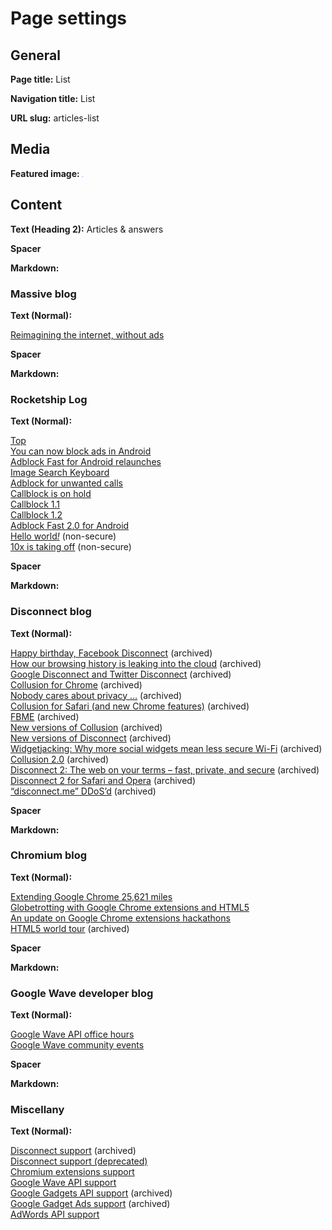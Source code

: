 # Page settings

## General

**Page title:** List

**Navigation title:** List

**URL slug:** articles-list

## Media

**Featured image:** ![Blue](blue.png)

## Content

**Text (Heading 2):** Articles & answers

**Spacer**

**Markdown:**

<h3 id="massive">Massive blog</h3>

**Text (Normal):**

[Reimagining the internet, without ads](https://blog.joinmassive.com/reimagining-the-internet-without-ads-875395fbcde5)

**Spacer**

**Markdown:**

<h3 id="rocketship">Rocketship Log</h3>

**Text (Normal):**

[Top](https://log.rocketshipapps.com/top-bab2a58407c8)  
[You can now block ads in Android](https://log.rocketshipapps.com/you-can-now-block-ads-in-android-278e94c89be2)  
[Adblock Fast for Android relaunches](https://log.rocketshipapps.com/adblock-fast-for-android-relaunches-b7a650212ee0)  
[Image Search Keyboard](https://log.rocketshipapps.com/image-search-keyboard-5a6b37a8cef4)  
[Adblock for unwanted calls](https://log.rocketshipapps.com/adblock-for-unwanted-calls-794598f1bc4a)  
[Callblock is on hold](https://log.rocketshipapps.com/callblock-is-on-hold-44c93614bee1)  
[Callblock 1.1](https://log.rocketshipapps.com/callblock-1-1-133154a4ac3e)  
[Callblock 1.2](https://log.rocketshipapps.com/callblock-1-2-84a7daff282c)  
[Adblock Fast 2.0 for Android](https://log.rocketshipapps.com/adblock-fast-2-0-for-android-a7a7945ba649)  
<a href="http://blog.10x.co/hello-world">Hello world<em>!</em></a> (non-secure)  
[10x is taking off](http://blog.10x.co/10x-is-taking-off) (non-secure)

**Spacer**

**Markdown:**

<h3 id="disconnect">Disconnect blog</h3>

**Text (Normal):**

[Happy birthday, Facebook Disconnect](https://web.archive.org/web/20130118081217/https://blog.disconnect.me/happy-birthday-facebook-disconnect)
(archived)  
[How our browsing history is leaking into the cloud](https://web.archive.org/web/20130509152000/https://blog.disconnect.me/how-our-browsing-history-is-leaking-into-the-cloud)
(archived)  
[Google Disconnect and Twitter Disconnect](https://web.archive.org/web/20130607102444/https://blog.disconnect.me/google-disconnect-and-twitter-disconnect)
(archived)  
[Collusion for Chrome](https://web.archive.org/web/20130607102858/https://blog.disconnect.me/collusion-for-chrome)
(archived)  
[Nobody cares about privacy …](https://web.archive.org/web/20121005015836/https://blog.disconnect.me/nobody-cares-about-privacy)
(archived)  
[Collusion for Safari (and new Chrome features)](https://web.archive.org/web/20130607103034/https://blog.disconnect.me/collusion-for-safari)
(archived)  
[FBME](https://web.archive.org/web/20130607105012/https://blog.disconnect.me/fbme) (archived)  
[New versions of Collusion](https://web.archive.org/web/20130118075115/https://blog.disconnect.me/new-versions-of-collusion)
(archived)  
[New versions of Disconnect](https://web.archive.org/web/20130118081107/https://blog.disconnect.me/new-versions-of-disconnect)
(archived)  
[Widgetjacking: Why more social widgets mean less secure Wi-Fi](https://web.archive.org/web/20130509064905/https://blog.disconnect.me/widgetjacking)
(archived)  
[Collusion 2.0](https://web.archive.org/web/20131126104436/https://blog.disconnect.me/collusion-2-0)
(archived)  
[Disconnect 2: The web on your terms – fast, private, and secure](https://web.archive.org/web/20130826000235/https://blog.disconnect.me/disconnect-2-the-web-on-your-terms-fast-private-and-secure)
(archived)  
[Disconnect 2 for Safari and Opera](https://web.archive.org/web/20131126105510/https://blog.disconnect.me/disconnect-2-for-safari-and-opera)
(archived)  
[“disconnect.me” DDoS’d](https://web.archive.org/web/20140420031556/https://blog.disconnect.me/disconnect-me-ddosd)
(archived)

**Spacer**

**Markdown:**

<h3 id="chromium">Chromium blog</h3>

**Text (Normal):**

[Extending Google Chrome 25,621 miles](https://blog.chromium.org/2010/02/extending-google-chrome-25621-miles.html)  
[Globetrotting with Google Chrome extensions and HTML5](https://blog.chromium.org/2010/05/globetrotting-with-google-chrome.html)  
[An update on Google Chrome extensions hackathons](https://blog.chromium.org/2010/05/update-on-google-chrome-extensions.html)  
[HTML5 world tour](https://web.archive.org/web/20160805094628/https://blog.chromium.org/2010/09/html5-world-tour.html)
(archived)

**Spacer**

**Markdown:**

<h3 id="google-wave">Google Wave developer blog</h3>

**Text (Normal):**

[Google Wave API office hours](https://googlewavedev.blogspot.com/2009/06/google-wave-api-office-hours.html)  
[Google Wave community events](https://googlewavedev.blogspot.com/2009/07/google-wave-community-events.html)

**Spacer**

**Markdown:**

<h3 id="miscellany">Miscellany</h3>

**Text (Normal):**

[Disconnect support](https://web.archive.org/web/20130906074848/https://forum.disconnect.me/)
(archived)  
[Disconnect support (deprecated)](https://groups.google.com/g/disconnectere)  
[Chromium extensions support](https://groups.google.com/a/chromium.org/g/chromium-extensions)  
[Google Wave API support](https://groups.google.com/g/google-wave-api)  
[Google Gadgets API support](https://web.archive.org/web/20080307113119/https://groups.google.com/group/google-gadgets-api)
(archived)  
[Google Gadget Ads support](https://web.archive.org/web/20080905104519/https://groups.google.com/group/google-gadget-ads)
(archived)  
[AdWords API support](https://groups.google.com/g/adwords-api)
